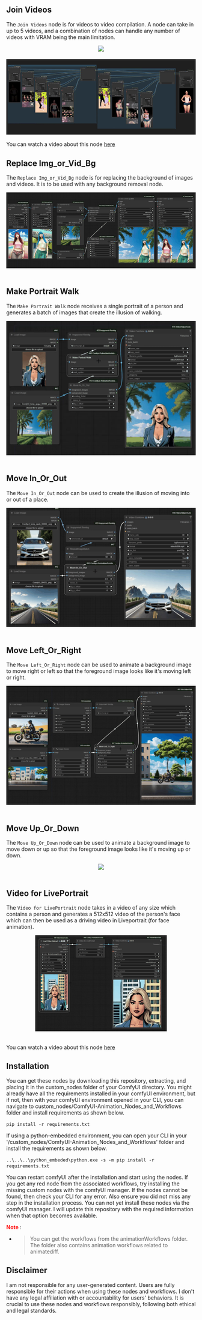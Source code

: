 <!-- ## ComfyUI-Animation_Nodes_and_Workflows
These are ComfyUI custom nodes to assist in Animations and video compilations. -->

## Join Videos

The `Join Videos` node is for videos to video compilation. A node can take in up to 5 videos, and a combination of nodes can handle any number of videos with VRAM being the main limitation.

<div align="center">

<img src="readMeAssets/joinVids.gif" /> <br></br>
<img src="readMeAssets/joinVideos2.gif" />
</div>

You can watch a video about this node [here](https://youtu.be/WiLun8E9T-E) 

## Replace Img_or_Vid_Bg

The `Replace Img_or_Vid_Bg` node is for replacing the background of images and videos. It is to be used with any background removal node.

<div align="center">

<img src="readMeAssets/replaceBg.gif" /> <br></br>
</div>

## Make Portrait Walk

The `Make Portrait Walk` node receives a single portrait of a person and generates a batch of images that create the illusion of walking.

<div align="center">

<img src="readMeAssets/makeWalk.gif" /> <br></br>
</div>

## Move In_Or_Out

The `Move In_Or_Out` node can be used to create the illusion of moving into or out of a place.

<div align="center">

<img src="readMeAssets/moveOut.gif" /> <br></br>
</div>

## Move Left_Or_Right

The `Move Left_Or_Right` node can be used to animate a background image to move right or left so that the foreground image looks like it's moving left or right.

<div align="center">

<img src="readMeAssets/moveLeft.gif" /> <br></br>

</div>

## Move Up_Or_Down

The `Move Up_Or_Down` node can be used to animate a background image to move down or up so that the foreground image looks like it's moving up or down.

<div align="center">

<img src="readMeAssets/moveUpDown.gif" /> <br></br>
</div>

## Video for LivePortrait

The `Video for LivePortrait` node takes in a video of any size which contains a person and generates a 512x512 video of the person's face which can then be used as a driving video in Liveportrait (for face animation).

<div align="center">

<img src="readMeAssets/livePortrait.gif" /> <br></br>
</div>

You can watch a video about this node [here](https://youtu.be/uEicKGu89mY)


## Installation

You can get these nodes by downloading this repository, extracting, and placing it in the custom_nodes folder of your ComfyUI directory. 
You might already have all the requirements installed in your comfyUI environment, but if not, then with your comfyUI environment opened in your CLI, you can navigate to custom_nodes/ComfyUI-Animation_Nodes_and_Workflows folder and install requirements as shown below.

```
pip install -r requirements.txt

```


If using a python-embedded environment, you can open your CLI in your '/custom_nodes/ComfyUI-Animation_Nodes_and_Workflows' folder and install the requirements as shown below.


```
..\..\..\python_embeded\python.exe -s -m pip install -r requirements.txt

```

You can restart comfyUI after the installation and start using the nodes. If you get any red node from the associated workflows, try installing the missing custom nodes with the comfyUI manager. If the nodes cannot be found, then check your CLI for any error. Also ensure you did not miss any step in the installation process. 
You can not yet install these nodes via the comfyUI manager. I will update this repository with the required information when that option becomes available.


**<font color=red> Note </font>**:


- >You can get the workflows from the animationWorkflows folder. The folder also contains animation workflows related to animatediff.

<!-- - >You can also connect a lineArt preprocessor to the LineArt2LineArt Assistant node and modify as you please.

- >You can install these nodes with the ComfyUI Manager. Search by entering:


     ```
     ComfyUI-Img2DrawingAssistants

     ``` -->



## Disclaimer
 
I am not responsible for any user-generated content. Users are fully responsible for their actions when using these nodes and workflows. I don't have any legal affiliation with or accountability for users' behaviors. It is crucial to use these nodes and workflows responsibly, following both ethical and legal standards.




